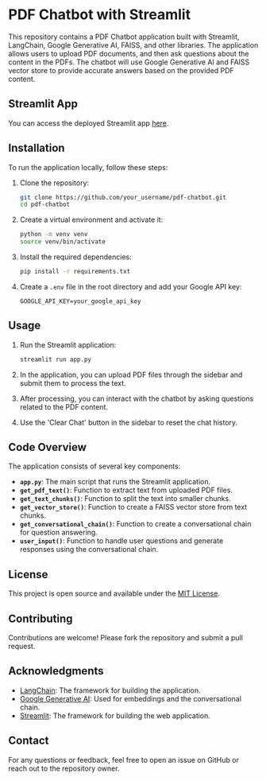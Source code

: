 # PDF Chatbot with Streamlit

This repository contains a PDF Chatbot application built with Streamlit, LangChain, Google Generative AI, FAISS, and other libraries. The application allows users to upload PDF documents, and then ask questions about the content in the PDFs. The chatbot will use Google Generative AI and FAISS vector store to provide accurate answers based on the provided PDF content.

## Streamlit App

You can access the deployed Streamlit app [here](https://pdf-chatbot-llm.streamlit.app/).

## Installation

To run the application locally, follow these steps:

1. Clone the repository:
    ```bash
    git clone https://github.com/your_username/pdf-chatbot.git
    cd pdf-chatbot
    ```

2. Create a virtual environment and activate it:
    ```bash
    python -m venv venv
    source venv/bin/activate
    ```

3. Install the required dependencies:
    ```bash
    pip install -r requirements.txt
    ```

4. Create a `.env` file in the root directory and add your Google API key:
    ```plaintext
    GOOGLE_API_KEY=your_google_api_key
    ```

## Usage

1. Run the Streamlit application:
    ```bash
    streamlit run app.py
    ```

2. In the application, you can upload PDF files through the sidebar and submit them to process the text.

3. After processing, you can interact with the chatbot by asking questions related to the PDF content.

4. Use the 'Clear Chat' button in the sidebar to reset the chat history.

## Code Overview

The application consists of several key components:

- **`app.py`**: The main script that runs the Streamlit application.
- **`get_pdf_text()`**: Function to extract text from uploaded PDF files.
- **`get_text_chunks()`**: Function to split the text into smaller chunks.
- **`get_vector_store()`**: Function to create a FAISS vector store from text chunks.
- **`get_conversational_chain()`**: Function to create a conversational chain for question answering.
- **`user_input()`**: Function to handle user questions and generate responses using the conversational chain.

## License

This project is open source and available under the [MIT License](LICENSE).

## Contributing

Contributions are welcome! Please fork the repository and submit a pull request.

## Acknowledgments

- [LangChain](https://github.com/hwchase17/langchain): The framework for building the application.
- [Google Generative AI](https://ai.google/): Used for embeddings and the conversational chain.
- [Streamlit](https://streamlit.io/): The framework for building the web application.

## Contact

For any questions or feedback, feel free to open an issue on GitHub or reach out to the repository owner.
